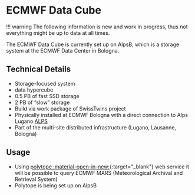 # ECMWF Data Cube

!!! warning
    The following information is new and work in progress, thus not everything might be up to data at all times.

The ECMWF Data Cube is currently set up on AlpsB,
which is a storage system at the ECMWF Data Center in Bologna.

## Technical Details

- Storage-focused system
- data hypercube
- 0.5 PB of fast SSD storage
- 2 PB of “slow” storage
- Build via work package of SwissTwins project
- Physically installed at ECMWF Bologna with a direct connection to Alps Lugano [ALPS](../alps/index.md)
- Part of the multi-site distributed infrastructure (Lugano, Lausanne, Bologna)

## Usage

- Using [polytope :material-open-in-new:](https://polytope-client.readthedocs.io/en/latest/index.html){:target="_blank"}
  web service it will be possible to query ECMWF MARS (Meteorological Archival and Retrieval System)
- Polytope is being set up on AlpsB
